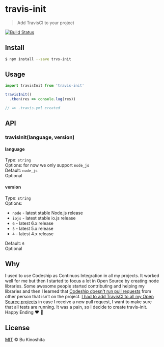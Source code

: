 # travis-init

> Add TravisCI to your project

[![Build Status](https://travis-ci.org/bukinoshita/travis-init.svg?branch=master)](https://travis-ci.org/bukinoshita/travis-init)

## Install

```bash
$ npm install --save trvs-init
```

## Usage

```js
import travisInit from 'travis-init'

travisInit()
  .then(res => console.log(res))

// => .travis.yml created
```

## API
### travisInit(language, version)

#### language
Type: `string`<br/>
Options: for now we only support `node_js`<br/>
Default: `node_js`<br/>
Optional

#### version
Type: `string`<br/>
Options:<br/>
- `node` - latest stable Node.js release<br/>
- `iojs` - latest stable io.js release<br/>
- `6` - latest 6.x release<br/>
- `5` - latest 5.x release<br/>
- `4` - latest 4.x release<br/>

Default: `6`<br/>
Optional

## Why

I used to use Codeship as Continuos Integration in all my projects. It worked well for me but then I started to focus a lot in Open Source by creating node libraries. Some awesome people started contributing and helping my libraries and then I learned that [Codeship doesn't run pull requests](https://twitter.com/BuKinoshita/status/837529887141318656) from other person that isn't on the project. [I had to add TravisCI to all my Open Source projects](https://github.com/bukinoshita?tab=overview&from=2017-03-03) in case I receive a new pull request, I want to make sure that all tests are running. It was a pain, so I decide to create travis-init. Happy Ending :heart: :tada:

## License
[MIT](https://github.com/bukinoshita/travis-init/blob/master/LICENSE) &copy; Bu Kinoshita

